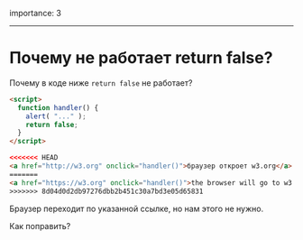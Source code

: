 importance: 3

---

# Почему не работает return false?

Почему в коде ниже `return false` не работает?

```html autorun run
<script>
  function handler() {
    alert( "..." );
    return false;
  }
</script>

<<<<<<< HEAD
<a href="http://w3.org" onclick="handler()">браузер откроет w3.org</a>
=======
<a href="https://w3.org" onclick="handler()">the browser will go to w3.org</a>
>>>>>>> 8d04d0d2db97276dbb2b451c30a7bd3e05d65831
```

Браузер переходит по указанной ссылке, но нам этого не нужно.

Как поправить?
